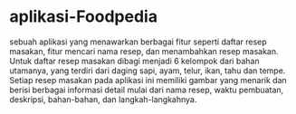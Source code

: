 # aplikasi-Foodpedia
sebuah aplikasi yang menawarkan berbagai fitur seperti daftar resep masakan, fitur mencari nama resep, dan menambahkan resep masakan. Untuk daftar resep masakan dibagi menjadi 6 kelompok dari bahan utamanya, yang terdiri dari daging sapi, ayam, telur, ikan, tahu dan tempe. Setiap resep masakan pada aplikasi ini memiliki gambar yang menarik dan berisi berbagai informasi detail mulai dari nama resep, waktu pembuatan, deskripsi, bahan-bahan, dan langkah-langkahnya.
